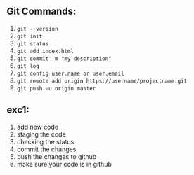 ## Git Commands:
1. `git --version`
2. `git init`
3. `git status`
4. `git add index.html`
5. `git commit -m "my description"`
6. `git log`
7. `git config user.name or user.email`
8. `git remote add origin https://username/projectname.git`
9. `git push -u origin master`

## exc1:
1. add new code
2. staging the code
3. checking the status
4. commit the changes
5. push the changes to github
6. make sure your code is in github
